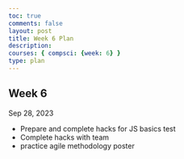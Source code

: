 ```yaml
---
toc: true
comments: false
layout: post
title: Week 6 Plan
description: 
courses: { compsci: {week: 6} }
type: plan
---
```


## Week 6

Sep 28, 2023

- Prepare and complete hacks for JS basics test  
- Complete hacks with team
- practice agile methodology poster